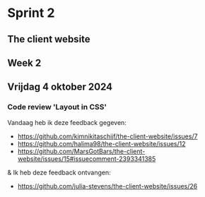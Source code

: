 # Sprint 2
## The client website

## Week 2
## Vrijdag 4 oktober 2024

### Code review 'Layout in CSS'

Vandaag heb ik deze feedback gegeven: 
* https://github.com/kimnikitaschijf/the-client-website/issues/7
* https://github.com/halima98/the-client-website/issues/12
* https://github.com/MarsGotBars/the-client-website/issues/15#issuecomment-2393341385

& Ik heb deze feedback ontvangen: 
* https://github.com/julia-stevens/the-client-website/issues/26